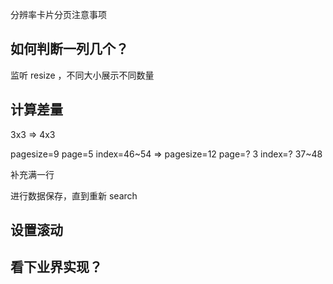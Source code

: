 分辨率卡片分页注意事项

## 如何判断一列几个？

监听 resize ，不同大小展示不同数量



## 计算差量

3x3 => 4x3 

pagesize=9 page=5 index=46~54 => pagesize=12 page=? 3 index=? 37~48

补充满一行

进行数据保存，直到重新 search


## 设置滚动

## 看下业界实现？